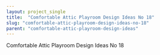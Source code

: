 ```yaml
---
layout: project_single
title:  "Comfortable Attic Playroom Design Ideas No 18"
slug: "comfortable-attic-playroom-design-ideas-no-18"
parent: "comfortable-attic-playroom-design-ideas"
---
```

Comfortable Attic Playroom Design Ideas No 18
